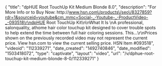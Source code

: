 {
    "title": "dpHUE Root TouchUp Kit  Medium Blonde 8.0",
    "description": "For More Info or to Buy Now: http:\/\/www.hsn.com\/products\/seo\/8327859?rdr=1&sourceid=youtube&cm_mmc=Social-_-Youtube-_-ProductVideo-_-093518\r\ndpHUE Root TouchUp Kit\n\nWhat It Is \nA professional, salonquality, athome hair color touchup kit designed to cover trouble spots to help extend the time between full hair coloring sessions. This...\r\nPrices shown on the previously recorded video may not represent the current price.  View hsn.com to view the current selling price. HSN Item #093518",
    "videoid": "112339271",
    "date_created": "1492740846",
    "date_modified": "1503418072",
    "type": "captivate",
    "layout": "video",
    "url": "\/v\/dphue-root-touchup-kit-medium-blonde-8-0\/112339271"
}